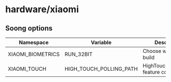 # hardware/xiaomi

## Soong options

| Namespace | Variable | Description | Default |
| --------- | -------- | ----------- | ------- |
| XIAOMI_BIOMETRICS | RUN_32BIT | Choose which arch to build | false |
| XIAOMI_TOUCH | HIGH_TOUCH_POLLING_PATH | HighTouchPollingRate feature control path | |
